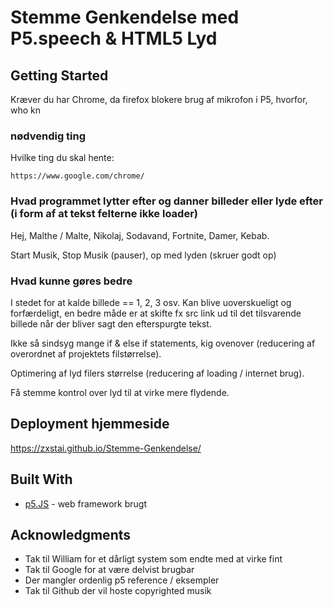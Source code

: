 # Stemme Genkendelse med P5.speech & HTML5 Lyd

## Getting Started

Kræver du har Chrome, da firefox blokere brug af mikrofon i P5, hvorfor, who kn

### nødvendig ting

Hvilke ting du skal hente:

```
https://www.google.com/chrome/
```
### Hvad programmet lytter efter og danner billeder eller lyde efter (i form af at tekst felterne ikke loader)
Hej, Malthe / Malte, Nikolaj, Sodavand, Fortnite, Damer, Kebab.

Start Musik, Stop Musik (pauser), op med lyden (skruer godt op)

### Hvad kunne gøres bedre
I stedet for at kalde billede == 1, 2, 3 osv. Kan blive uoverskueligt og forfærdeligt, en bedre måde er at skifte fx src link ud til det tilsvarende billede når der bliver sagt den efterspurgte tekst.

Ikke så sindsyg mange if & else if statements, kig ovenover (reducering af overordnet af projektets filstørrelse).

Optimering af lyd filers størrelse (reducering af loading / internet brug).

Få stemme kontrol over lyd til at virke mere flydende.

## Deployment hjemmeside

https://zxstai.github.io/Stemme-Genkendelse/

## Built With

* [p5.JS](https://p5js.org/) - web framework brugt


## Acknowledgments

* Tak til William for et dårligt system som endte med at virke fint
* Tak til Google for at være delvist brugbar
* Der mangler ordenlig p5 reference / eksempler
* Tak til Github der vil hoste copyrighted musik

